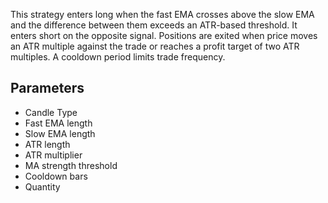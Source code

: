This strategy enters long when the fast EMA crosses above the slow EMA and the difference between them exceeds an ATR-based threshold. It enters short on the opposite signal. Positions are exited when price moves an ATR multiple against the trade or reaches a profit target of two ATR multiples. A cooldown period limits trade frequency.

## Parameters
- Candle Type
- Fast EMA length
- Slow EMA length
- ATR length
- ATR multiplier
- MA strength threshold
- Cooldown bars
- Quantity

